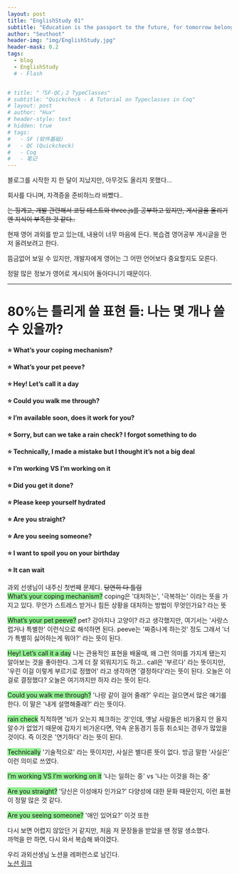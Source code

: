```yaml
---
layout: post
title: "EnglishStudy 01"
subtitle: "Education is the passport to the future, for tomorrow belongs to those who prepare for it today."
author: "Seuthoot"
header-img: "img/EnglishStudy.jpg"
header-mask: 0.2
tags:
  - blog
  - EnglishStudy
  # - Flash


# title: "「SF-QC」2 TypeClasses"
# subtitle: "Quickcheck - A Tutorial on Typeclasses in Coq"
# layout: post
# author: "Hux"
# header-style: text
# hidden: true
# tags:
#   - SF (软件基础)
#   - QC (Quickcheck)
#   - Coq
#   - 笔记
---
```




<!-- #![](/img/in-post/post-start-01.jpg) -->

블로그를 시작한 지 한 달이 지났지만, 아무것도 올리지 못했다...<br>

회사를 다니며, 자격증을 준비하느라 바빴다.. <br>

~~는 핑계고, 개발 관련해서 코딩 테스트와 three.js를 공부하고 있지만, 게시글을 올리기엔 지식이 부족한 것 같다..~~<br>

현재 영어 과외를 받고 있는데, 내용이 너무 마음에 든다. 복습겸 영어공부 게시글을 먼저 올려보려고 한다.<br>

뜸금없어 보일 수 있지만, 개발자에게 영어는 그 어떤 언어보다 중요할지도 모른다. <br>

정말 많은 정보가 영어로 게시되어 돌아다니기 때문이다.<br>

-------------
# 80%는 틀리게 쓸 표현 들: 나는 몇 개나 쓸 수 있을까?
**⭐ What’s your coping mechanism?**<br>

**⭐ What’s your pet peeve?**<br>

**⭐ Hey! Let’s call it a day**<br>

**⭐ Could you walk me through?**<br>

**⭐ I’m available soon, does it work for you?**<br>

**⭐ Sorry, but can we take a rain check? I forgot something to do**<br>

**⭐ Technically, I made a mistake but I thought it’s not a big deal**<br>

**⭐ I’m working VS I’m working on it**<br>

**⭐ Did you get it done?**<br>

**⭐ Please keep yourself hydrated**<br>

**⭐ Are you straight?**<br>

**⭐ Are you seeing someone?**<br>

**⭐ I want to spoil you on your birthday**<br>

**⭐ It can wait**<br>

과외 선생님이 내주신 첫번째 문제다. ~~당연히 다 틀림~~<br>
<span style="background-color: lightgreen;">What’s your coping mechanism?</span> coping은 '대처하는', '극복하는' 이라는 뜻을 가지고 있다. 무언가 스트레스 받거나 힘든 상황을 대처하는 방법이 무엇인가요? 라는 뜻<br>

<span style="background-color: lightgreen;">What’s your pet peeve?</span> pet? 강아지나 고양이? 라고 생각했지만, 여기서는 '사랑스럽거나 특별한' 이런식으로 해석하면 된다. peeve는 '짜증나게 하는것' 정도 그래서 '너가 특별히 싫어하는게 뭐야?' 라는 뜻이 된다.<br>

<span style="background-color: lightgreen;">Hey! Let’s call it a day</span> 나는 관용적인 표현을 배울때, 왜 그런 의미를 가지게 됐는지 알아보는 것을 좋아한다. 그게 더 잘 외워지기도 하고.. call은 '부르다' 라는 뜻이지만, '우린 이걸 이렇게 부르기로 정했어' 라고 생각하면 '결정하다'라는 뜻이 된다. 오늘은 이걸로 결정했다? 오늘은 여기까지만 하자 라는 뜻이 된다.<br>

<span style="background-color: lightgreen;">Could you walk me through?</span> '나랑 같이 걸어 줄래?' 우리는 걸으면서 많은 얘기를 한다. 이 말은 '내게 설명해줄래?' 라는 뜻이다.<br>

<span style="background-color: lightgreen;">rain check</span> 직적하면 '비가 오는지 체크하는 것'인데, 옛날 사람들은 비가올지 안 올지 알수가 없었기 때문에 갑자기 비가온다면, 약속 운동경기 등등 취소되는 경우가 많았을 것이다. 즉 이것은 '연기하다' 라는 뜻이 된다.<br>

<span style="background-color: lightgreen;">Technically</span> '기술적으로' 라는 뜻이지만, 사실은 별다른 뜻이 없다. 방금 말한 '사실은' 이런 의미로 쓰였다.<br>

<span style="background-color: lightgreen;">I’m working VS I’m working on it</span> '나는 일하는 중' vs '나는 이것을 하는 중'<br>

<span style="background-color: lightgreen;">Are you straight?</span> '당신은 이성애자 인가요?' 다양성에 대한 문화 때문인지, 이런 표현이 정말 많은 것 같다.<br>

<span style="background-color: lightgreen;">Are you seeing someone?</span> '애인 있어요?' 이것 또한<br>

다시 보면 어렵지 않았던 거 같지만, 처음 저 문장들을 받았을 땐 정말 생소했다.<br>
까먹을 만 하면, 다시 와서 복습해 봐야겠다.<br>

우리 과외선생님 노션을 레퍼런스로 남긴다.<br>
[노션 링크](https://wonnieworld.notion.site/Tech-English-tutoring-en-126faba5b99f815793ddecd5e646f727)

